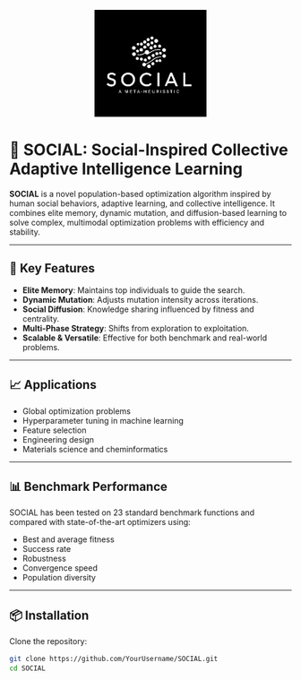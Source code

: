 <p align="center">
  <img src="SOCIAL.png" alt="SOCIAL Logo" width="200"/>
</p>

# 🤝 SOCIAL: Social-Inspired Collective Adaptive Intelligence Learning

**SOCIAL** is a novel population-based optimization algorithm inspired by human social behaviors, adaptive learning, and collective intelligence. It combines elite memory, dynamic mutation, and diffusion-based learning to solve complex, multimodal optimization problems with efficiency and stability.

---

## 🚀 Key Features

- **Elite Memory**: Maintains top individuals to guide the search.
- **Dynamic Mutation**: Adjusts mutation intensity across iterations.
- **Social Diffusion**: Knowledge sharing influenced by fitness and centrality.
- **Multi-Phase Strategy**: Shifts from exploration to exploitation.
- **Scalable & Versatile**: Effective for both benchmark and real-world problems.

---

## 📈 Applications

- Global optimization problems  
- Hyperparameter tuning in machine learning  
- Feature selection  
- Engineering design  
- Materials science and cheminformatics

---

## 📊 Benchmark Performance

SOCIAL has been tested on 23 standard benchmark functions and compared with state-of-the-art optimizers using:

- Best and average fitness  
- Success rate  
- Robustness  
- Convergence speed  
- Population diversity

---

## 📦 Installation

Clone the repository:

```bash
git clone https://github.com/YourUsername/SOCIAL.git
cd SOCIAL
